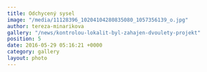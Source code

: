 ```yaml
---
title: Odchycený sysel
image: "/media/11128396_10204104280835080_1057356139_o.jpg"
author: tereza-minarikova
gallery: "/news/kontrolou-lokalit-byl-zahajen-dvoulety-projekt"
position: 5
date: 2016-05-29 05:16:21 +0000
category: gallery
layout: photo
---
```


